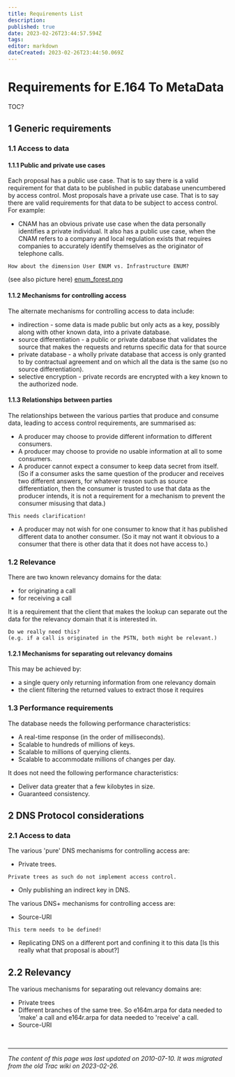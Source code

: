 ```yaml
---
title: Requirements List
description: 
published: true
date: 2023-02-26T23:44:57.594Z
tags: 
editor: markdown
dateCreated: 2023-02-26T23:44:50.069Z
---
```


# Requirements for E.164 To MetaData

TOC?

## 1 Generic requirements
### 1.1 Access to data
#### 1.1.1 Public and private use cases

Each proposal has a public use case. That is to say there is a valid requirement for that data to be published in public database unencumbered by access control. Most proposals have a private use case. That is to say there are valid requirements for that data to be subject to access control. For example:

  -  CNAM has an obvious private use case when the data personally identifies a private individual. It also has a public use case, when the CNAM refers to a company and local regulation exists that requires companies to accurately identify themselves as the originator of telephone calls. 

    How about the dimension User ENUM vs. Infrastructure ENUM?
   (see also picture here) [enum_forest.png](/enum_forest.png)

#### 1.1.2 Mechanisms for controlling access

The alternate mechanisms for controlling access to data include:

 -   indirection - some data is made public but only acts as a key, possibly along with other known data, into a private database.
 -   source differentiation - a public or private database that validates the source that makes the requests and returns specific data for that source
 -   private database - a wholly private database that access is only granted to by contractual agreement and on which all the data is the same (so no source differentiation).
 -   selective encryption - private records are encrypted with a key known to the authorized node. 

#### 1.1.3 Relationships between parties

The relationships between the various parties that produce and consume data, leading to access control requirements, are summarised as:

 -   A producer may choose to provide different information to different consumers.
  -  A producer may choose to provide no usable information at all to some consumers.
  -  A producer cannot expect a consumer to keep data secret from itself. (So if a consumer asks the same question of the producer and receives two different answers, for whatever reason such as source differentiation, then the consumer is trusted to use that data as the producer intends, it is not a requirement for a mechanism to prevent the consumer misusing that data.)

    This needs clarification!

  -  A producer may not wish for one consumer to know that it has published different data to another consumer. (So it may not want it obvious to a consumer that there is other data that it does not have access to.) 

### 1.2 Relevance

There are two known relevancy domains for the data:

  -  for originating a call
  -  for receiving a call 

It is a requirement that the client that makes the lookup can separate out the data for the relevancy domain that it is interested in.

    Do we really need this?
    (e.g. if a call is originated in the PSTN, both might be relevant.)

#### 1.2.1 Mechanisms for separating out relevancy domains

This may be achieved by:

 -   a single query only returning information from one relevancy domain
 -   the client filtering the returned values to extract those it requires 

### 1.3 Performance requirements

The database needs the following performance characteristics:

 -   A real-time response (in the order of milliseconds).
 -   Scalable to hundreds of millions of keys.
 -   Scalable to millions of querying clients.
 -   Scalable to accommodate millions of changes per day. 

It does not need the following performance characteristics:

 -   Deliver data greater that a few kilobytes in size.
 -   Guaranteed consistency. 

## 2 DNS Protocol considerations
### 2.1 Access to data

The various 'pure' DNS mechanisms for controlling access are:

 -   Private trees.

    Private trees as such do not implement access control.

 -   Only publishing an indirect key in DNS. 

The various DNS+ mechanisms for controlling access are:

  -  Source-URI

    This term needs to be defined!

  -  Replicating DNS on a different port and confining it to this data [Is this really what that proposal is about?] 

## 2.2 Relevancy

The various mechanisms for separating out relevancy domains are:

 -   Private trees
 -   Different branches of the same tree. So e164m.arpa for data needed to 'make' a call and e164r.arpa for data needed to 'receive' a call.
 -   Source-URI 
    
    
&nbsp;
&nbsp;
&nbsp;

---

*The content of this page was last updated on 2010-07-10. It was migrated from the old Trac wiki on 2023-02-26.*    